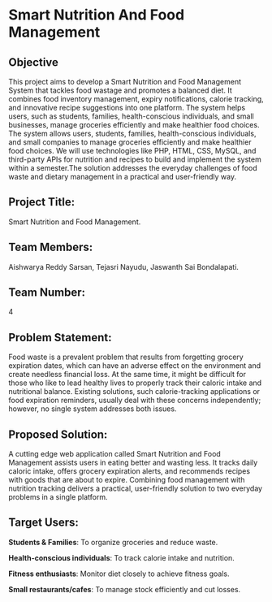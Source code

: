 # Smart Nutrition And Food Management
## Objective
This project aims to develop a Smart Nutrition and Food Management System that tackles food wastage and promotes a balanced diet. It combines food inventory management, expiry notifications, calorie tracking, and innovative recipe suggestions into one platform. The system helps users, such as students, families, health-conscious individuals, and small businesses, manage groceries efficiently and make healthier food choices. The system allows users, students, families, health-conscious individuals, and small companies to manage groceries efficiently and make healthier food choices. We will use technologies like PHP, HTML, CSS, MySQL, and third-party APIs for nutrition and recipes to build and implement the system within a semester.The solution addresses the everyday challenges of food waste and dietary management in a practical and user-friendly way. 
## Project Title: 
Smart Nutrition and Food Management.
## Team Members:
Aishwarya Reddy Sarsan, Tejasri Nayudu, Jaswanth Sai Bondalapati.
## Team Number:
4
## Problem Statement:
Food waste is a prevalent problem that results from forgetting grocery expiration dates, which can have an adverse effect on the environment and create needless financial loss. At the same time, it might be difficult for those who like to lead healthy lives to properly track their caloric intake and nutritional balance. Existing solutions, such calorie-tracking applications or food expiration reminders, usually deal with these concerns independently; however, no single system addresses both issues.
## Proposed Solution: 
A cutting edge web application called Smart Nutrition and Food Management assists users in eating better and wasting less. It tracks daily caloric intake, offers grocery expiration alerts, and recommends recipes with goods that are about to expire. Combining food management with nutrition tracking delivers a practical, user-friendly solution to two everyday problems in a single platform. 
## Target Users: 
**Students & Families**:  To organize groceries and reduce waste. 

**Health-conscious individuals**:  To track calorie intake and nutrition. 

**Fitness enthusiasts**:  Monitor diet closely to achieve fitness goals. 

**Small restaurants/cafes**:  To manage stock efficiently and cut losses. 


